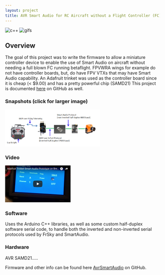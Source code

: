 ```yaml
---
layout: project
title: AVR Smart Audio for RC Aircraft without a Flight Controller (FC)
---
```

![c++](https://forthebadge.com/images/badges/made-with-c-plus-plus.svg)
![gifs](https://forthebadge.com/images/badges/contains-cat-gifs.svg)

## Overview

The goal of this project was to write the firmware to allow a miniature controller device to enable the
use of Smart Audio on aircraft without needing a full blown FC running betaflight.  FPVWRA wings for example do not have
controller boards, but, do have FPV VTXs that may have Smart Audio capability.  An Adafruit trinket was
used as the controller board since it is cheap (< $9.00) and has a pretty powerful chip (SAMD21)
This project is documented [here](https://github.com/c-devine/AvrSmartAudio) on GitHub as well.

### Snapshots (click for larger image)

[![AvrSA](img/avrsa-overview-small.png)](https://raw.githubusercontent.com/c-devine/AvrSmartAudio/snapshots/assets/img/overview.png?raw=true "Overview")

### Video

[![Demo](img/youtube-prototype-small.png?raw=true)](https://www.youtube.com/watch?v=tcKi-m7yl1k "Adafruit Trinket Smart Audio Prototype on Breadboard")

### Software

Uses the Arduino C++ libraries, as well as some custom half-duplex software serial code, to handle both the inverted
and non-inverted serial protocols used by FrSky and SmartAudio.

### Hardware
AVR SAMD21.....


Firmware and other info can be found here [AvrSmartAudio](https://github.com/c-devine/AvrSmartAudio) on GitHub.

